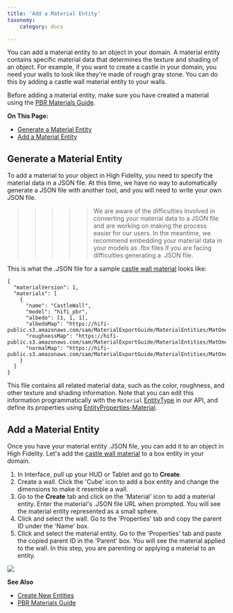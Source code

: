 ```yaml
---
title: 'Add a Material Entity'
taxonomy:
    category: docs

---
```


You can add a material entity to an object in your domain. A material entity contains specific material data that determines the texture and shading of an object. For example, if you want to create a castle in your domain, you need your walls to look like they're made of rough gray stone. You can do this by adding a castle wall material entity to your walls. 

Before adding a material entity, make sure you have created a material using the [PBR Materials Guide](../../3d-models/pbr-materials-guide).

**On This Page:**

+ [Generate a Material Entity](#generate-a-material-entity)
+ [Add a Material Entity](#add-a-material-entity)

## Generate a Material Entity

To add a material to your object in High Fidelity, you need to specify the material data in a JSON file. At this time, we have no way to automatically generate a JSON file with another tool, and you will need to write your own JSON file.

>>>>>We are aware of the difficulties involved in converting your material data to a JSON file and are working on making the process easier for our users. In the meantime, we recommend embedding your material data in your models as .fbx files if you are facing difficulties generating a .JSON file. 

This is what the .JSON file for a sample [castle wall material](https://hifi-public.s3.amazonaws.com/sam/MaterialExportGuide/MaterialEntities/MatOne/CastleWall/CastleWall.hfm.json) looks like:

```
{
  "materialVersion": 1,
  "materials": [
    {
      "name": "CastleWall",
      "model": "hifi_pbr",
      "albedo": [1, 1, 1],
      "albedoMap": "https://hifi-public.s3.amazonaws.com/sam/MaterialExportGuide/MaterialEntities/MatOne/CastleWall/CastleWall_Base_Color.png",
      "roughnessMap": "https://hifi-public.s3.amazonaws.com/sam/MaterialExportGuide/MaterialEntities/MatOne/CastleWall/CCastleWall_Roughness.png",
      "normalMap": "https://hifi-public.s3.amazonaws.com/sam/MaterialExportGuide/MaterialEntities/MatOne/CastleWall/CastleWall_Normal.png"
    }
  ]
}
```

This file contains all related material data, such as the color, roughness, and other texture and shading information. Note that you can edit this information programmatically with the `Material` [EntityType](../../../api-reference/namespaces/entities#.EntityType) in our API, and define its properties using [EntityProperties-Material](../../../api-reference/namespaces/entities#.EntityProperties-Material).

## Add a Material Entity

Once you have your material entity .JSON file, you can add it to an object in High Fidelity. Let's add the [castle wall material](https://hifi-public.s3.amazonaws.com/sam/MaterialExportGuide/MaterialEntities/MatOne/CastleWall/CastleWall.hfm.json) to a box entity in your domain. 

1. In Interface, pull up your HUD or Tablet and go to **Create**.
2. Create a wall. Click the 'Cube' icon to add a box entity and change the dimensions to make it resemble a wall. 
3. Go to the **Create** tab and click on the 'Material' icon to add a material entity. Enter the material's .JSON file URL when prompted. You will see the material entity represented as a small sphere. 
4. Click and select the wall. Go to the 'Properties' tab and copy the parent ID under the 'Name' box. 
5. Click and select the material entity. Go to the 'Properties' tab and paste the copied parent ID in the 'Parent' box. You will see the material applied to the wall. In this step, you are parenting or applying a material to an entity.

![](material-entity.GIF)

**See Also**

+ [Create New Entities](../create-entities)
+ [PBR Materials Guide](../../3d-models/pbr-materials-guide)
